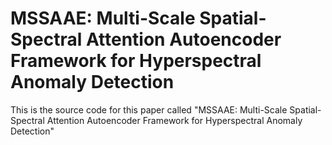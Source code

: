 # MSSAAE: Multi-Scale Spatial-Spectral Attention Autoencoder Framework for Hyperspectral Anomaly Detection
This is the source code for this paper called "MSSAAE: Multi-Scale Spatial-Spectral Attention Autoencoder Framework for Hyperspectral Anomaly Detection"
